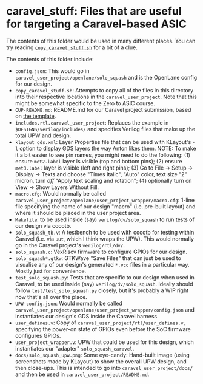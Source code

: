 # caravel_stuff: Files that are useful for targeting a Caravel-based ASIC

The contents of this folder would be used in many different places. You can try reading [`copy_caravel_stuff.sh`](./copy_caravel_stuff.sh) for a bit of a clue.

The contents of this folder include:

*   `config.json`: This would go in `caravel_user_project/openlane/solo_squash` and is the OpenLane config for our design.
*   `copy_caravel_stuff.sh`: Attempts to copy all of the files in this directory into their respective locations in the `caravel_user_project`. Note that this might be somewhat specific to the Zero to ASIC course.
*   `CUP-README.md`: README.md for our Caravel project submission, based on [the template](https://github.com/efabless/caravel_user_project/blob/main/README.md).
*   `includes.rtl.caravel_user_project`: Replaces the example in `$DESIGNS/verilog/includes/` and specifies Verilog files that make up the total UPW and design.
*   `klayout_gds.xml`: Layer Properties file that can be used with KLayout's `-l` option to display GDS layers the way Anton likes them. NOTE: To make it a bit easier to see pin names, you might need to do the following: (1) ensure `met2.label` layer is visible (top and bottom pins); (2) ensure `met3.label` layer is visible (left and right pins); (3) Go to File &rarr; Setup &rarr; Display &rarr; Texts and choose "Times Italic", "Auto" color, text size "2" micron, turn *off* "Apply text scaling and rotation"; (4) optionally turn on View &rarr; Show Layers Without Fill.
*   `macro.cfg`: Would normally be called `caravel_user_project/openlane/user_project_wrapper/macro.cfg`: 1-line file specifying the name of our design "macro" (i.e. pre-built layout) and where it should be placed in the user project area.
*   `Makefile`: to be used inside (say) `verilog/dv/solo_squash` to run tests of our design via cocotb.
*   `solo_squash_tb.v`: A testbench to be used with cocotb for testing within Caravel (i.e. via `uut`, which I think wraps the UPW). This would normally go in the Caravel project's `verilog/rtl/dv/`.
*   `solo_squash.c`: VexRiscv firmware to configure GPIOs for our design.
*   `solo_squash*.gtkw`: GTKWave "Save Files" that can just be used to visualise any of our design's generated `*.vcd` files in a particular way. Mostly just for convenience.
*   `test_solo_squash.py`: Tests that are specific to our design when used in Caravel, to be used inside (say) `verilog/dv/solo_squash`. Ideally should follow `test/test_solo_squash.py` closely, but it's probably a WIP right now that's all over the place.
*   `UPW-config.json`: Would normally be called `caravel_user_project/openlane/user_project_wrapper/config.json` and instantiates our design's GDS inside the Caravel harness.
*   `user_defines.v`: Copy of `caravel_user_project/rtl/user_defines.v`, specifying the power-on state of GPIOs even before the SoC firmware configures GPIOs.
*   `user_project_wrapper.v`: UPW that could be used for this design, which instantiates our "adapter" `solo_squash_caravel`.
*   `docs/solo_squash_upw.png`: Some eye-candy: Hand-built image (using screenshots made by KLayout) to show the overall UPW design, and then close-ups. This is intended to go into `caravel_user_project/docs/` and then be used in `caravel_user_project/README.md`.
